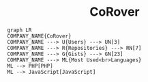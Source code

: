 <h1 align="center">CoRover</h1>

```mermaid
graph LR
COMPANY_NAME{CoRover}
COMPANY_NAME ---> U{Users} ---> UN[3]
COMPANY_NAME ---> R{Repositories} ---> RN[7]
COMPANY_NAME ---> G{Gists} ---> GN[23]
COMPANY_NAME ---> ML{Most Used<br>Languages}
ML --> PHP[PHP]
ML --> JavaScript[JavaScript]
```

